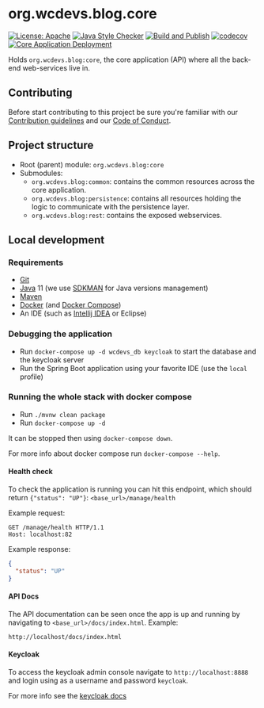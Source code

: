 # org.wcdevs.blog.core

[![License: Apache](https://img.shields.io/badge/License-Apache%202.0-blue)](https://opensource.org/licenses/Apache-2.0) [![Java Style Checker](https://img.shields.io/badge/code%20style-checkstyle-blue?style=flat&logo=java&logoColor=f89820)](https://checkstyle.sourceforge.io/) [![Build and Publish](https://github.com/lealceldeiro/org.wcdevs.blog.core/actions/workflows/build-and-publish.yml/badge.svg)](https://github.com/lealceldeiro/org.wcdevs.blog.core/actions/workflows/build-and-publish.yml) [![codecov](https://codecov.io/gh/lealceldeiro/org.wcdevs.blog.core/branch/main/graph/badge.svg?token=CDXSJ1G7GE)](https://codecov.io/gh/lealceldeiro/org.wcdevs.blog.core) [![Core Application Deployment](https://github.com/lealceldeiro/org.wcdevs.blog.awsdeployer/actions/workflows/core-app-deployment.yml/badge.svg)](https://github.com/lealceldeiro/org.wcdevs.blog.awsdeployer/actions/workflows/core-app-deployment.yml)

Holds `org.wcdevs.blog:core`, the core application (API) where all the back-end web-services live in.

## Contributing

Before start contributing to this project be sure you're familiar with our
[Contribution guidelines](CONTRIBUTING.md) and our [Code of Conduct](CODE_OF_CONDUCT.md).

## Project structure

- Root (parent) module: `org.wcdevs.blog:core`
- Submodules:
  * `org.wcdevs.blog:common`: contains the common resources across the core application.
  * `org.wcdevs.blog:persistence`: contains all resources holding the logic to communicate with the persistence layer.
  * `org.wcdevs.blog:rest`: contains the exposed webservices.

## Local development

### Requirements

- [Git](https://git-scm.com/)
- [Java](https://jdk.java.net/) 11 (we use [SDKMAN](https://sdkman.io/) for Java versions management)
- [Maven](https://maven.apache.org/index.html)
- [Docker](https://www.docker.com/) (and [Docker Compose](https://docs.docker.com/compose/))
- An IDE (such as [Intellij IDEA](https://www.jetbrains.com/idea/) or Eclipse)

### Debugging the application

- Run `docker-compose up -d wcdevs_db keycloak` to start the database and the keycloak server
- Run the Spring Boot application using your favorite IDE (use the `local` profile)

### Running the whole stack with docker compose

- Run `./mvnw clean package`
- Run `docker-compose up -d`

It can be stopped then using `docker-compose down`.

For more info about docker compose run `docker-compose --help`.

#### Health check

To check the application is running you can hit this endpoint, which should return
`{"status": "UP"}`: `<base_url>/manage/health`

Example request:
```http request
GET /manage/health HTTP/1.1
Host: localhost:82
```

Example response:
```json
{
  "status": "UP"
}
```

#### API Docs

The API documentation can be seen once the app is up and running by navigating to
`<base_url>/docs/index.html`. Example:
```
http://localhost/docs/index.html
```

#### Keycloak

To access the keycloak admin console navigate to `http://localhost:8888` and login using as a username and password `keycloak`.

For more info see the [keycloak docs](./KEYCLOAK.md)
